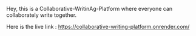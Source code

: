 Hey, this is a Collaborative-WritinAg-Platform where everyone can collaborately write together.

Here is the live link : https://collaborative-writing-platform.onrender.com/
